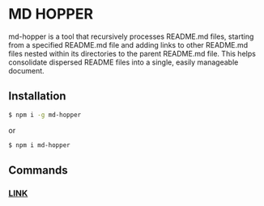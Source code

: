 <!-- MD_HOPPER: CONFIG: -->

# MD HOPPER

md-hopper is a tool that recursively processes README.md files, starting from a specified README.md file and adding links to other README.md files nested within its directories to the parent README.md file.
This helps consolidate dispersed README files into a single, easily manageable document.

## Installation

```bash
$ npm i -g md-hopper
```

or

```bash
$ npm i md-hopper
```

## Commands

<!-- MD_HOPPER: LINK_NEXT_LINE:
id: link-command
inline: true
-->

### [LINK][md_hopper:link-command]

<!-- MD_HOPPER: BEFORE_GENERATE_LINK (6/4/2024, 10:23:14 AM): - [generate][md_hopper:generate-command] -->

<!-- MD_HOPPER: BEGIN_DEFINE_LINKS: -->

[md_hopper:link-command]: ./src/cli/commands/link/README.md 'LINK COMMAND'

<!-- MD_HOPPER: END_DEFINE_LINKS: -->
